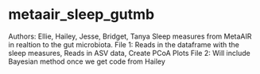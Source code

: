 # metaair_sleep_gutmb
Authors: Ellie, Hailey, Jesse, Bridget, Tanya
Sleep measures from MetaAIR in realtion to the gut microbiota. 
File 1: Reads in the dataframe with the sleep measures, Reads in ASV data, Create PCoA Plots
File 2: Will include Bayesian method once we get code from Hailey
